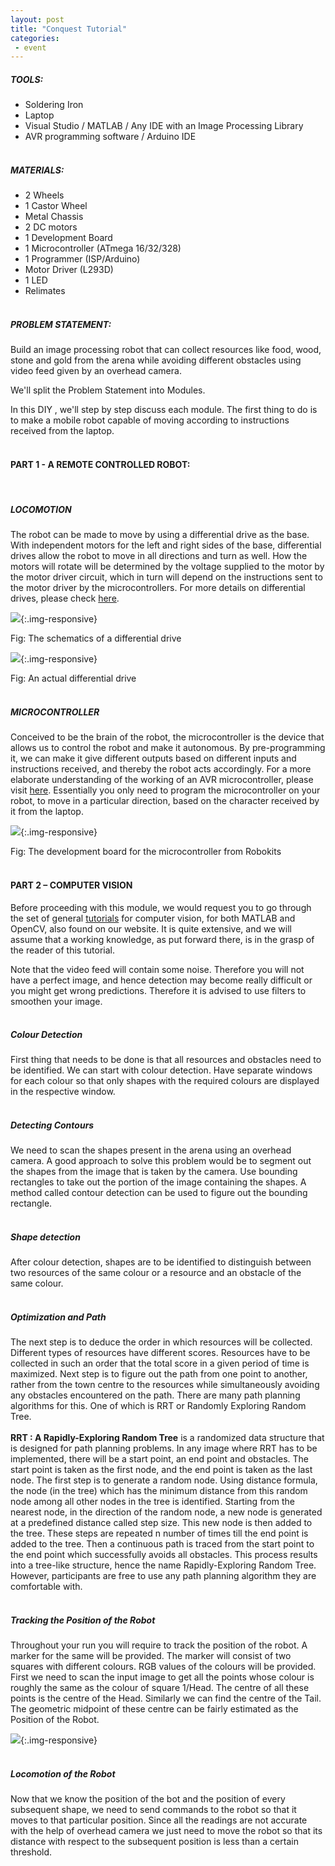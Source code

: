 ```yaml
---
layout: post
title: "Conquest Tutorial"
categories:
 - event
---
```


##### TOOLS:

- Soldering Iron
- Laptop
- Visual Studio / MATLAB / Any IDE with an Image Processing Library
- AVR programming software / Arduino IDE
<br><br>

##### MATERIALS:

- 2 Wheels
- 1 Castor Wheel
- Metal Chassis
- 2 DC motors
- 1 Development Board
- 1 Microcontroller (ATmega 16/32/328)
- 1 Programmer (ISP/Arduino)
- Motor Driver (L293D)
- 1 LED
- Relimates
<br><br>

##### PROBLEM STATEMENT:

Build an image processing robot that can collect resources like food, wood, stone and gold from the arena while avoiding different obstacles using video feed  given by an overhead camera.

We'll split the Problem Statement into Modules.

In this DIY , we'll step by step discuss each module. The first thing to do is to make a mobile robot capable of moving according to instructions received from the laptop.
<br><br>

#### PART 1 - A REMOTE CONTROLLED ROBOT:
<br>

##### LOCOMOTION

The robot can be made to move by using a differential drive as the base. With independent motors for the left and right sides of the base, differential drives allow the robot to move in all directions and turn as well. How the motors will rotate will be determined by the voltage supplied to the motor by the motor driver circuit, which in turn will depend on the instructions sent to the motor driver by the microcontrollers. For more details on differential drives, please check [here](https://www.robotix.in/tutorial/category/mechanical/drivemechtut).

![](/img/tutorial/events/conquest/1.jpg){:.img-responsive}

Fig: The schematics of a differential drive

![](/img/tutorial/events/conquest/2.jpg){:.img-responsive}

Fig: An actual differential drive
<br><br>

##### MICROCONTROLLER

Conceived to be the brain of the robot, the microcontroller is the device that allows us to control the robot and make it autonomous. By pre-programming it, we can make it give different outputs based on different inputs and instructions received, and thereby the robot acts accordingly. For a more elaborate understanding of the working of an AVR microcontroller, please visit [here](https://www.robotix.in/tutorial/category/avr/avrprog). Essentially you only need to program the microcontroller on your robot, to move in a particular direction, based on the character received by it from the laptop.

![](/img/tutorial/events/conquest/3.jpg){:.img-responsive}

Fig: The development board for the microcontroller from Robokits
<br><br>

#### PART 2 – COMPUTER VISION

Before proceeding with this module, we would request you to go through the set of general [tutorials](https://www.robotix.in/tutorial/) for computer vision, for both MATLAB and OpenCV, also found on our website. It is quite extensive, and we will assume that a working knowledge, as put forward there, is in the grasp of the reader of this tutorial.

Note that the video feed will contain some noise. Therefore you will not have a perfect image, and hence detection may become really difficult or you might get wrong predictions. Therefore it is advised to use filters to smoothen your image.
<br><br>

##### Colour Detection

First thing that needs to be done is that all resources and obstacles need to be identified.  We can start with colour detection. Have separate windows for each colour so that only shapes with the required colours are displayed in the respective window.
<br><br>

##### Detecting Contours

We need to scan the shapes present in the arena using an overhead camera. A good approach to solve this problem would be to segment out the shapes from the image that is taken by the camera. Use bounding rectangles to take out the portion of the image containing the shapes. A method called contour detection can be used to figure out the bounding rectangle.
<br><br>

##### Shape detection

After colour detection, shapes are to be identified to distinguish between two resources of the same colour or a resource and an obstacle of the same colour.
<br><br>

##### Optimization and Path

The next step is to deduce the order in which resources will be collected. Different types of resources have different scores. Resources have to be collected in such an order that the total score in a given period of time is maximized.
Next step is to figure out the path from one point to another, rather from the town centre to the resources while simultaneously avoiding any obstacles encountered on the path. There are many path planning algorithms for this. One of which is RRT or Randomly Exploring Random Tree.
<br><br>
**RRT : A Rapidly-Exploring Random Tree** is a randomized data structure that is designed for path planning problems.
In any image where RRT has to be implemented, there will be  a start point, an end point and obstacles. The start point is taken as the first node, and the end point is taken as the last node. The first step is to generate a random node. Using distance formula, the node (in the tree) which has the minimum distance from this random node among all other nodes in the tree is identified. Starting from the nearest node, in the direction of the random node, a new node is generated at a predefined distance called step size. This new node is then added to the tree. These steps are repeated n number of times till the end point is added to the tree. Then a continuous path is traced from the start point to the end point which successfully avoids all obstacles. This process results into a tree-like structure, hence the name Rapidly-Exploring Random Tree.
However, participants are free to use any path planning algorithm they are comfortable with.
<br><br>

##### Tracking the Position of the Robot

Throughout your run you will require to track the position of the robot. A marker for the same will be provided. The marker will consist of two squares with different colours.  RGB values of the colours will be provided. First we need to scan the input image to get all the points whose colour is roughly the same as the colour of square 1/Head. The centre of all these points is the centre of the Head. Similarly we can find the centre of the Tail. The geometric midpoint of these centre can be fairly estimated as the Position of the Robot.

![](/img/tutorial/events/conquest/4.jpg){:.img-responsive}
<br><br>

##### Locomotion of the Robot

Now that we know the position of the bot and the position of every subsequent shape,
we need to send commands to the robot so that it moves to that particular position. Since all the readings are not accurate with the help of overhead camera we just need to move the robot so that its distance with respect to the subsequent position is less than a certain threshold.
